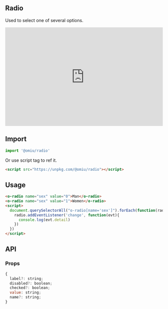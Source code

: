 ## Radio  

Used to select one of several options.

<iframe height="315" style="width: 100%;" scrolling="no" title="OMIU Radio" src="https://codepen.io/omijs/embed/GRpjapr?height=315&theme-id=dark&default-tab=html,result" frameborder="no" allowtransparency="true" allowfullscreen="true" loading="lazy">
  See the Pen <a href='https://codepen.io/omijs/pen/GRpjapr'>OMIU Radio</a> by OMI
  (<a href='https://codepen.io/omijs'>@omijs</a>) on <a href='https://codepen.io'>CodePen</a>.
</iframe>

## Import

```js
import '@omiu/radio'
```

Or use script tag to ref it.


```html
<script src="https://unpkg.com/@omiu/radio"></script>
```

## Usage

```html
<o-radio name="sex" value="0">Man</o-radio>
<o-radio name="sex" value="1">Women</o-radio>
<script>
  document.querySelectorAll("o-radio[name='sex']").forEach(function(radio){
    radio.addEventListener('change', function(evt){
      console.log(evt.detail)
    })
  })
</script>
```


## API

### Props

```jsx
{
  label?: string;
  disabled?: boolean;
  checked?: boolean;
  value: string;
  name?: string;
}
```
